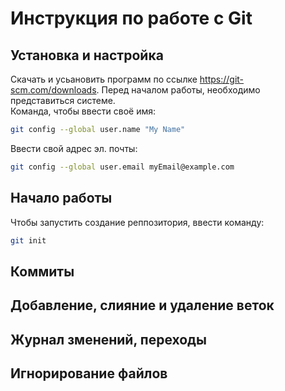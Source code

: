# Инструкция по работе с  Git

## Установка и настройка
Скачать и усьановить программ по ссылке https://git-scm.com/downloads.
Перед началом работы, необходимо представиться системе.\
Команда, чтобы ввести своё имя:

```sh
git config --global user.name "My Name"
```
Ввести свой адрес эл. почты:

```sh
git config --global user.email myEmail@example.com
```

## Начало работы

Чтобы запустить создание реппозитория, ввести команду:

```sh
git init
```

## Коммиты

## Добавление, слияние и удаление веток

## Журнал зменений, переходы

## Игнорирование файлов
